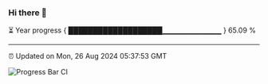 ### Hi there 👋

⏳ Year progress { ███████████████████▁▁▁▁▁▁▁▁▁▁▁ } 65.09 %

---

⏰ Updated on Mon, 26 Aug 2024 05:37:53 GMT

![Progress Bar CI](https://github.com/IshwaranRudhara/GIT-ACTION/workflows/Progress%20Bar%20CI/badge.svg)
